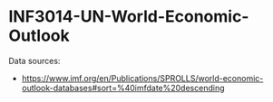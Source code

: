 # INF3014-UN-World-Economic-Outlook

Data sources:

-   <https://www.imf.org/en/Publications/SPROLLS/world-economic-outlook-databases#sort=%40imfdate%20descending>

